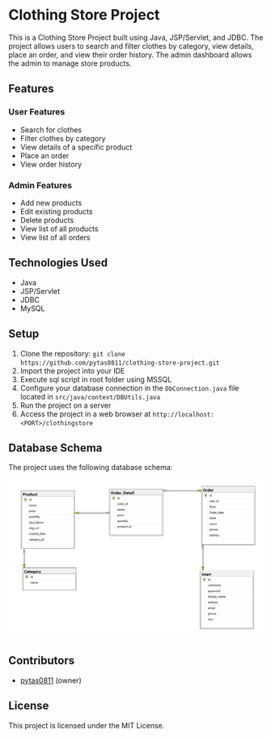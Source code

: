 # Clothing Store Project

This is a Clothing Store Project built using Java, JSP/Servlet, and JDBC. The project allows users to search and filter clothes by category, view details, place an order, and view their order history. The admin dashboard allows the admin to manage store products.

## Features

### User Features
- Search for clothes
- Filter clothes by category
- View details of a specific product
- Place an order
- View order history

### Admin Features
- Add new products
- Edit existing products
- Delete products
- View list of all products
- View list of all orders

## Technologies Used

- Java
- JSP/Servlet
- JDBC
- MySQL

## Setup

1. Clone the repository: `git clone https://github.com/pytas0811/clothing-store-project.git`
2. Import the project into your IDE
3. Execute sql script in root folder using MSSQL
4. Configure your database connection in the `DbConnection.java` file located in `src/java/context/DBUtils.java`
5. Run the project on a server
6. Access the project in a web browser at `http://localhost:<PORT>/clothingstore`

## Database Schema

The project uses the following database schema:

![Database Schema](/schema.png)

## Contributors

- [pytas0811](https://github.com/pytas0811) (owner)

## License

This project is licensed under the MIT License.
